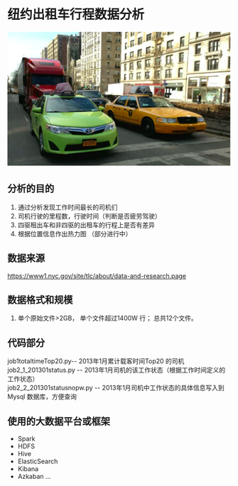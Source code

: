 # 纽约出租车行程数据分析
![Image text](https://github.com/networkdao/nytaxi/blob/master/image/nytaxi1.png)
## 分析的目的
1. 通过分析发现工作时间最长的司机们 
2. 司机行驶的里程数，行驶时间（判断是否疲劳驾驶）  
3. 四驱租出车和非四驱的出租车的行程上是否有差异 
4. 根据位置信息作出热力图
（部分进行中） 

## 数据来源
https://www1.nyc.gov/site/tlc/about/data-and-research.page


## 数据格式和规模
1. 单个原始文件>2GB， 单个文件超过1400W 行；
总共12个文件。

## 代码部分
job1totaltimeTop20.py--   2013年1月累计载客时间Top20 的司机  
job2_1_201301status.py -- 2013年1月司机的该工作状态（根据工作时间定义的工作状态）  
job2_2_201301statusnopw.py -- 2013年1月司机中工作状态的具体信息写入到Mysql 数据库，方便查询  

## 使用的大数据平台或框架
- Spark
- HDFS
- Hive
- ElasticSearch
- Kibana
- Azkaban
...


